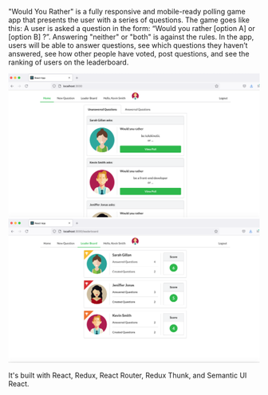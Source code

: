 "Would You Rather" is a fully responsive and mobile-ready polling game app that presents the user with a series of questions. The game goes like this: A user is asked a question in the form: “Would you rather [option A] or [option B] ?”. Answering "neither" or "both" is against the rules. In the app, users will be able to answer questions, see which questions they haven’t answered, see how other people have voted, post questions, and see the ranking of users on the leaderboard.

![screenshot #1](docs/images/screen1.png)
![screenshot #3](docs/images/screen2.png)


It's built with React, Redux, React Router, Redux Thunk, and Semantic UI React.

